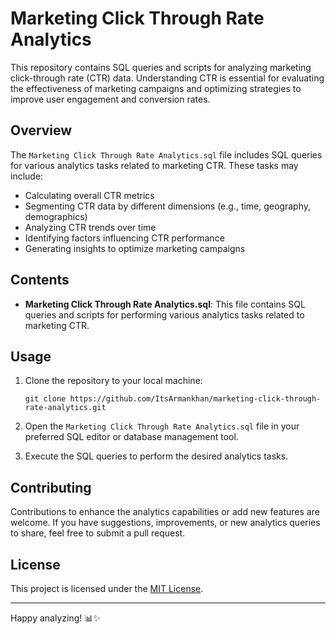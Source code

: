 # Marketing Click Through Rate Analytics

This repository contains SQL queries and scripts for analyzing marketing click-through rate (CTR) data. Understanding CTR is essential for evaluating the effectiveness of marketing campaigns and optimizing strategies to improve user engagement and conversion rates.

## Overview

The `Marketing Click Through Rate Analytics.sql` file includes SQL queries for various analytics tasks related to marketing CTR. These tasks may include:

- Calculating overall CTR metrics
- Segmenting CTR data by different dimensions (e.g., time, geography, demographics)
- Analyzing CTR trends over time
- Identifying factors influencing CTR performance
- Generating insights to optimize marketing campaigns

## Contents

- **Marketing Click Through Rate Analytics.sql**: This file contains SQL queries and scripts for performing various analytics tasks related to marketing CTR.

## Usage

1. Clone the repository to your local machine:

   ```
   git clone https://github.com/ItsArmankhan/marketing-click-through-rate-analytics.git
   ```

2. Open the `Marketing Click Through Rate Analytics.sql` file in your preferred SQL editor or database management tool.

3. Execute the SQL queries to perform the desired analytics tasks.

## Contributing

Contributions to enhance the analytics capabilities or add new features are welcome. If you have suggestions, improvements, or new analytics queries to share, feel free to submit a pull request.

## License

This project is licensed under the [MIT License](LICENSE).

---

Happy analyzing! 📊✨
